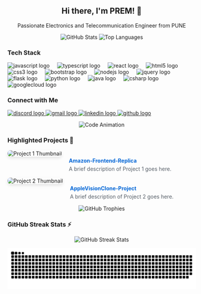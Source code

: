 <!-- Header -->
<h2 align="center">Hi there, I'm PREM! 👋</h2>
<p align="center">Passionate Electronics and Telecommunication Engineer from PUNE</p>

<!-- Stats Section -->
<div align="center">
  <img src="https://github-readme-stats.vercel.app/api?username=maurodesouza&show_icons=true&include_all_commits=true&count_private=true&theme=dracula" height="150" alt="GitHub Stats" />
  <img src="https://github-readme-stats.vercel.app/api/top-langs?username=maurodesouza&layout=compact&card_width=320&theme=dracula" height="150" alt="Top Languages" />
</div>

<!-- Tech Stack -->
<h3 align="left">Tech Stack</h3>
<div align="left">
  <img src="https://cdn.jsdelivr.net/gh/devicons/devicon/icons/javascript/javascript-original.svg" height="30" alt="javascript logo"  />
  <img width="12" />
  <img src="https://cdn.jsdelivr.net/gh/devicons/devicon/icons/typescript/typescript-original.svg" height="30" alt="typescript logo"  />
  <img width="12" />
  <img src="https://cdn.jsdelivr.net/gh/devicons/devicon/icons/react/react-original.svg" height="30" alt="react logo"  />
  <img width="12" />
  <img src="https://cdn.jsdelivr.net/gh/devicons/devicon/icons/html5/html5-original.svg" height="30" alt="html5 logo"  />
  <img width="12" />
  <img src="https://cdn.jsdelivr.net/gh/devicons/devicon/icons/css3/css3-original.svg" height="30" alt="css3 logo"  />
  <img width="12" />
  <img src="https://cdn.jsdelivr.net/gh/devicons/devicon/icons/bootstrap/bootstrap-original.svg" height="30" alt="bootstrap logo"  />
  <img width="12" />
  <img src="https://cdn.jsdelivr.net/gh/devicons/devicon/icons/nodejs/nodejs-original.svg" height="30" alt="nodejs logo"  />
  <img width="12" />
  <img src="https://cdn.jsdelivr.net/gh/devicons/devicon/icons/jquery/jquery-original.svg" height="30" alt="jquery logo"  />
  <img width="12" />
  <img src="https://cdn.jsdelivr.net/gh/devicons/devicon/icons/flask/flask-original.svg" height="30" alt="flask logo"  />
  <img width="12" />
  <img src="https://cdn.jsdelivr.net/gh/devicons/devicon/icons/python/python-original.svg" height="30" alt="python logo"  />
  <img width="12" />
  <img src="https://cdn.jsdelivr.net/gh/devicons/devicon/icons/java/java-original.svg" height="30" alt="java logo"  />
  <img width="12" />
  <img src="https://cdn.jsdelivr.net/gh/devicons/devicon/icons/csharp/csharp-original.svg" height="30" alt="csharp logo"  />
  <img width="12" />
  <img src="https://cdn.jsdelivr.net/gh/devicons/devicon/icons/googlecloud/googlecloud-original.svg" height="30" alt="googlecloud logo"  />
</div>

<!-- Social Media Badges -->
<h3 align="left">Connect with Me</h3>
<div align="left">
  <a href="https://discord.com/invite/Sy5CPVdq">
    <img src="https://img.shields.io/static/v1?message=Discord&logo=discord&label=&color=7289DA&logoColor=white&labelColor=&style=for-the-badge" height="35" alt="discord logo" />
  </a>

  <a href="mailto:muleprem777@gmail.com">
    <img src="https://img.shields.io/static/v1?message=Gmail&logo=gmail&label=&color=D14836&logoColor=white&labelColor=&style=for-the-badge" height="35" alt="gmail logo" />
  </a>

  <a href="https://www.linkedin.com/in/prem-mule/">
    <img src="https://img.shields.io/static/v1?message=LinkedIn&logo=linkedin&label=&color=0077B5&logoColor=white&labelColor=&style=for-the-badge" height="35" alt="linkedin logo" />
  </a>

  <a href="https://github.com/Prem-Mule">
    <img src="https://img.shields.io/static/v1?message=GitHub&logo=github&label=&color=181717&logoColor=white&labelColor=&style=for-the-badge" height="35" alt="github logo" />
  </a>
</div>

<!-- Animated Icons -->
<div align="center">
 
</div>

<!-- Code Animation -->
<p align="center">
  <img src="https://media.giphy.com/media/ZVik7pBtu9dNS/giphy.gif" alt="Code Animation" width="500" />
</p>


<!-- Projects Section -->
<!-- Highlighted Projects Section -->
<h3 align="left">Highlighted Projects 🚀</h3>

<div align="left">

  <!-- Project 1 -->
  <div style="margin-bottom: 15px;">
    <a href="https://prem-mule.github.io/Amazon-Frontend-Replica/" style="text-decoration: none;">
      <img src="https://via.placeholder.com/150" alt="Project 1 Thumbnail" style="width: 150px; height: 100px; object-fit: cover; border-radius: 8px; margin-right: 15px; box-shadow: 0 4px 8px rgba(0, 0, 0, 0.1);">
    </a>
    <div style="display: inline-block; vertical-align: top;">
      <h4 style="margin-bottom: 5px;"><a href="https://prem-mule.github.io/Amazon-Frontend-Replica/" style="color: #0366d6; text-decoration: none;">Amazon-Frontend-Replica</a></h4>
      <p style="font-size: 14px; color: #586069; margin: 0;">A brief description of Project 1 goes here.</p>
    </div>
  </div>

  <!-- Project 2 -->
  <div style="margin-bottom: 15px;">
    <a href="https://prem-mule.github.io/AppleVisionClone-Project/" style="text-decoration: none;">
      <img src="https://via.placeholder.com/150" alt="Project 2 Thumbnail" style="width: 150px; height: 100px; object-fit: cover; border-radius: 8px; margin-right: 15px; box-shadow: 0 4px 8px rgba(0, 0, 0, 0.1);">
    </a>
    <div style="display: inline-block; vertical-align: top;">
      <h4 style="margin-bottom: 5px;"><a href="https://prem-mule.github.io/AppleVisionClone-Project/" style="color: #0366d6; text-decoration: none;">AppleVisionClone-Project</a></h4>
      <p style="font-size: 14px; color: #586069; margin: 0;">A brief description of Project 2 goes here.</p>
    </div>
  </div>

  <!-- Add more projects following the same structure -->
</div>



<!-- GitHub Trophies -->
<div align="center">
  <img src="https://github-profile-trophy.vercel.app/?username=Prem-Mule&theme=dracula" alt="GitHub Trophies" />
</div>

<!-- GitHub Streak Stats -->
<h3 align="left">GitHub Streak Stats ⚡</h3>
<p align="center">
  <img src="https://github-readme-streak-stats.herokuapp.com/?user=Prem-Mule&theme=dracula" alt="GitHub Streak Stats" />
</p>


<!-- Snake Animation -->
<img src="https://raw.githubusercontent.com/Platane/snk/output/github-contribution-grid-snake.svg" alt="Snake animation" />

<!-- Clear Float -->
<br clear="both">
